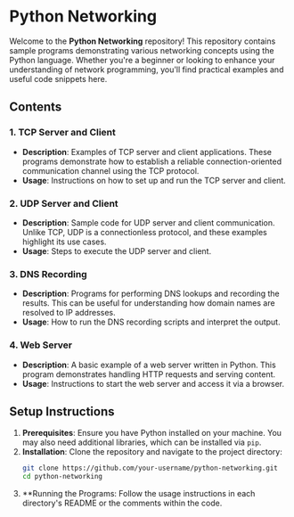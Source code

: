 # Python Networking

Welcome to the **Python Networking** repository! This repository contains sample programs demonstrating various networking concepts using the Python language. Whether you're a beginner or looking to enhance your understanding of network programming, you'll find practical examples and useful code snippets here.

## Contents

### 1. **TCP Server and Client**
   - **Description**: Examples of TCP server and client applications. These programs demonstrate how to establish a reliable connection-oriented communication channel using the TCP protocol.
   - **Usage**: Instructions on how to set up and run the TCP server and client.

### 2. **UDP Server and Client**
   - **Description**: Sample code for UDP server and client communication. Unlike TCP, UDP is a connectionless protocol, and these examples highlight its use cases.
   - **Usage**: Steps to execute the UDP server and client.

### 3. **DNS Recording**
   - **Description**: Programs for performing DNS lookups and recording the results. This can be useful for understanding how domain names are resolved to IP addresses.
   - **Usage**: How to run the DNS recording scripts and interpret the output.

### 4. **Web Server**
   - **Description**: A basic example of a web server written in Python. This program demonstrates handling HTTP requests and serving content.
   - **Usage**: Instructions to start the web server and access it via a browser.

## Setup Instructions

1. **Prerequisites**: Ensure you have Python installed on your machine. You may also need additional libraries, which can be installed via `pip`.
2. **Installation**: Clone the repository and navigate to the project directory:
   ```bash
   git clone https://github.com/your-username/python-networking.git
   cd python-networking
3. **Running the Programs: Follow the usage instructions in each directory's README or the comments within the code.

